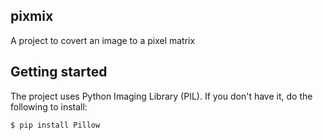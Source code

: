 pixmix
----
A project to covert an image to a pixel matrix

Getting started
----
The project uses Python Imaging Library (PIL). If you don't have it, do the following to install:
```
$ pip install Pillow
```

